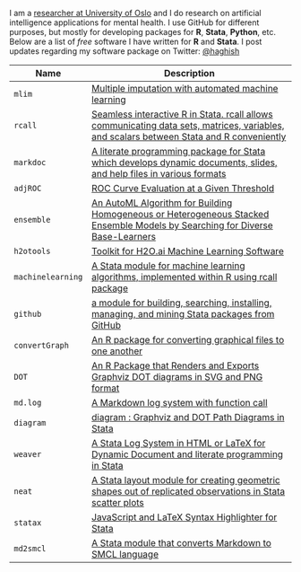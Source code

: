 I am a [researcher at University of Oslo](https://scholar.google.com/citations?user=BtsIku0AAAAJ&hl=en) and I do research on artificial intelligence applications for mental health. I use GitHub for different purposes, but mostly for developing packages for __R__, __Stata__, __Python__, etc. Below are a list of _free_ software I have written for __R__ and __Stata__. I post updates regarding my software package on Twitter: [@haghish](https://twitter.com/Haghish)


| **Name**          | **Description**                                                                                                                                                              |
|-------------------|------------------------------------------------------------------------------------------------------------------------------------------------------------------------------|
| `mlim`            | [Multiple imputation with automated machine learning](https://github.com/haghish/mlim)                                                                                       |
| `rcall`           | [Seamless interactive R in Stata. rcall allows communicating data sets, matrices, variables, and scalars between Stata and R conveniently](https://github.com/haghish/rcall) |
| `markdoc`         | [A literate programming package for Stata which develops dynamic documents, slides, and help files in various formats](https://github.com/haghish/markdoc)                   |
| `adjROC`          | [ROC Curve Evaluation at a Given Threshold](https://github.com/haghish/adjROC)                                                                                               |
| `ensemble`          | [An AutoML Algorithm for Building Homogeneous or Heterogeneous Stacked Ensemble Models by Searching for Diverse Base-Learners](https://github.com/haghish/ensemble)  |
| `h2otools`          | [Toolkit for H2O.ai Machine Learning Software](https://github.com/haghish/h2otools)  |
| `machinelearning` | [A Stata module for machine learning algorithms, implemented within R using rcall package](https://github.com/haghish/machinelearning)                                  |
| `github`          | [a module for building, searching, installing, managing, and mining Stata packages from GitHub](https://github.com/haghish/github)                                           |
| `convertGraph`    | [An R package for converting graphical files to one another](https://github.com/haghish/convertGraph)                                                                        |
| `DOT`             | [An R Package that Renders and Exports Graphviz DOT diagrams in SVG and PNG format](https://github.com/haghish/DOT)                                                          |
| `md.log`          | [A Markdown log system with function call](https://github.com/haghish/md.log)                                                                                                |
| `diagram`          | [diagram : Graphviz and DOT Path Diagrams in Stata](https://github.com/haghish/diagram)                                                                                                |
| `weaver`          | [A Stata Log System in HTML or LaTeX for Dynamic Document and literate programming in Stata](https://github.com/haghish/weaver)                                              |
| `neat`            | [A Stata layout module for creating geometric shapes out of replicated observations in Stata scatter plots](https://github.com/haghish/neat)                                 |
| `statax`          | [JavaScript and LaTeX Syntax Highlighter for Stata](https://github.com/haghish/statax)                                                                                       |
| `md2smcl`         | [A Stata module that converts Markdown to SMCL language](https://github.com/haghish/md2smcl)                                              |
